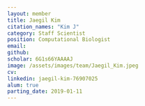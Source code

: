 ```yaml
---
layout: member
title: Jaegil Kim
citation_names: "Kim J"
category: Staff Scientist
position: Computational Biologist
email:
github: 
scholar: 6G1s66YAAAAJ
image: /assets/images/team/Jaegil_Kim.jpeg
cv:
linkedin: jaegil-kim-76907025
alum: true
parting_date: 2019-01-11
---
```


